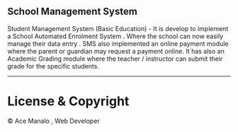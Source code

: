 ## School Management System

Student Management System (Basic Education) - It is develop to implement a School Automated Enrolment System . Where the school can now easily manage their data entry . SMS also implemented an online payment module where the parent or guardian may request a payment online. It has also an Academic Grading module where the teacher / instructor can submit their grade for the specific students.

---

# License & Copyright 
© Ace Manalo , Web Developer

